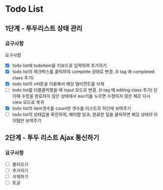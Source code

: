 # Todo List

## 1단계 - 투두리스트 상태 관리

### 요구사항
 요구사항
- [x] todo list에 todoItem을 키보드로 입력하여 추가하기
- [x] todo list의 체크박스를 클릭하여 complete 상태로 변경. (li tag 에 completed class 추가)
- [x] todo list의 x버튼을 이용해서 해당 엘리먼트를 삭제
- [ ] todo list를 더블클릭했을 때 input 모드로 변경. (li tag 에 editing class 추가) 단 이때 수정을 완료하지 않은 상태에서 esc키를 누르면 수정되지 않은 채로 다시 view 모드로 복귀
- [x] todo list의 item갯수를 count한 갯수를 리스트의 하단에 보여주기
- [ ] todo list의 상태값을 확인하여, 해야할 일과, 완료한 일을 클릭하면 해당 상태의 아이템만 보여주기

## 2단계 - 투두 리스트 Ajax 통신하기

### 요구사항
- [ ] 볼러오기
- [ ] 추가히기
- [ ] 삭제하기
- [ ] 토글